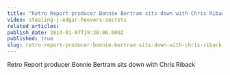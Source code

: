```yaml
---
title: "Retro Report producer Bonnie Bertram sits down with Chris Riback"
video: stealing-j-edgar-hoovers-secrets
related_articles:
publish_date: 2014-01-07T19:30:00.000Z
published: true
slug: retro-report-producer-bonnie-bertram-sits-down-with-chris-riback
---
```

Retro Report producer Bonnie Bertram sits down with Chris Riback

